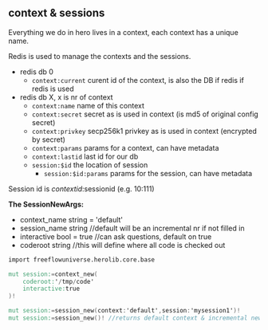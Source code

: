 ## context & sessions

Everything we do in hero lives in a context, each context has a unique name.

Redis is used to manage the contexts and the sessions.

- redis db 0
    - `context:current` curent id of the context, is also the DB if redis if redis is used
- redis db X, x is nr of context
    - `context:name` name of this context
    - `context:secret` secret as is used in context (is md5 of original config secret)
    - `context:privkey` secp256k1 privkey as is used in context (encrypted by secret)
    - `context:params` params for a context, can have metadata
    - `context:lastid` last id for our db
    - `session:$id` the location of session
        - `session:$id:params` params for the session, can have metadata

Session id is $contextid:$sessionid  (e.g. 10:111)

**The SessionNewArgs:**

- context_name        string = 'default'
- session_name        string        //default will be an incremental nr if not filled in
- interactive         bool = true   //can ask questions, default on true
- coderoot            string        //this will define where all code is checked out

```v
import freeflowuniverse.herolib.core.base

mut session:=context_new(
    coderoot:'/tmp/code'
    interactive:true
)!

mut session:=session_new(context:'default',session:'mysession1')!
mut session:=session_new()! //returns default context & incremental new session

```

